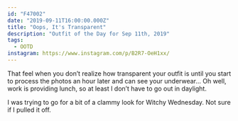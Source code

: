 ```yaml
---
id: "F47002"
date: "2019-09-11T16:00:00.000Z"
title: "Oops, It's Transparent"
description: "Outfit of the Day for Sep 11th, 2019"
tags:
  - OOTD
instagram: https://www.instagram.com/p/B2R7-OeH1xx/
---
```

That feel when you don’t realize how transparent your outfit is until you start to process the photos an hour later and can see your underwear... Oh well, work is providing lunch, so at least I don’t have to go out in daylight.

I was trying to go for a bit of a clammy look for Witchy Wednesday. Not sure if I pulled it off.
